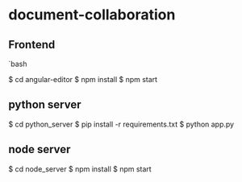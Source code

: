 # document-collaboration

## Frontend

`bash

$ cd angular-editor
$ npm install
$ npm start

## python server

$ cd python_server
$ pip install -r requirements.txt
$ python app.py

## node server
$ cd node_server
$ npm install
$ npm start
